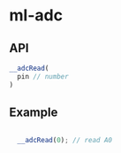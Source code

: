 # ml-adc

## API

``` js
__adcRead(
  pin // number
)
```

## Example

``` js

  __adcRead(0); // read A0

```
